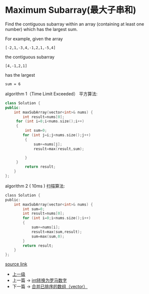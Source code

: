 # Maximum Subarray(最大子串和)

Find the contiguous subarray within an array (containing at least one number) which has the largest sum.

For example, given the array

```
[-2,1,-3,4,-1,2,1,-5,4]
```

the contiguous subarray
```
[4,-1,2,1]
```
has the largest
```
sum = 6
```


algorithm 1（Time Limit Exceeded） 平方算法:

```c++
class Solution {
public:
    int maxSubArray(vector<int>& nums) {
        int result=nums[0];
     for (int i=0;i<nums.size();i++)
     {
         int sum=0;
        for (int j=i;j<nums.size();j++)
         {
             sum+=nums[j];
             result=max(result,sum);

         }
     }
         return result;
    }
};
```

algorithm 2 ( 10ms )  扫描算法:
```c
class Solution {
public:
    int maxSubArray(vector<int>& nums) {
        int sum=0;
        int result=nums[0];
        for (int i=0;i<nums.size();i++)
        {
            sum+=nums[i];
            result=max(sum,result);
            sum=max(sum,0);
        }
        return result;
    }
};
```

[source link](https://leetcode.com/problems/maximum-subarray/discuss/)


- [上一级](README.md)
- 上一篇 -> [int转换为罗马数字](intToRoman.md)
- 下一篇 -> [合并已排序的数组（vector）](merge_sorted_array.md)
